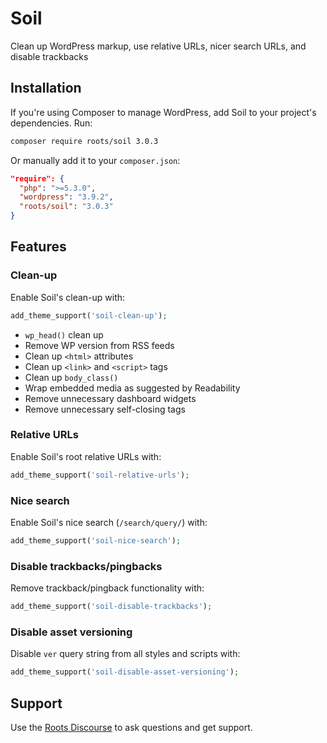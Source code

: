 # Soil

Clean up WordPress markup, use relative URLs, nicer search URLs, and disable trackbacks

## Installation

If you're using Composer to manage WordPress, add Soil to your project's dependencies. Run:

```sh
composer require roots/soil 3.0.3
```

Or manually add it to your `composer.json`:

```json
"require": {
  "php": ">=5.3.0",
  "wordpress": "3.9.2",
  "roots/soil": "3.0.3"
}
```

## Features

### Clean-up

Enable Soil's clean-up with:

```php
add_theme_support('soil-clean-up');
```

* `wp_head()` clean up
* Remove WP version from RSS feeds
* Clean up `<html>` attributes
* Clean up `<link>` and `<script>` tags
* Clean up `body_class()`
* Wrap embedded media as suggested by Readability
* Remove unnecessary dashboard widgets
* Remove unnecessary self-closing tags

### Relative URLs

Enable Soil's root relative URLs with:

```php
add_theme_support('soil-relative-urls');
```

### Nice search

Enable Soil's nice search (`/search/query/`) with:

```php
add_theme_support('soil-nice-search');
```

### Disable trackbacks/pingbacks

Remove trackback/pingback functionality with:

```php
add_theme_support('soil-disable-trackbacks');
```

### Disable asset versioning

Disable `ver` query string from all styles and scripts with:

```php
add_theme_support('soil-disable-asset-versioning');
```

## Support

Use the [Roots Discourse](http://discourse.roots.io/) to ask questions and get support.

